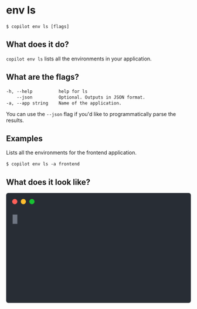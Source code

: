 # env ls
```console
$ copilot env ls [flags]
```

## What does it do?
`copilot env ls` lists all the environments in your application.

## What are the flags?
```
-h, --help          help for ls
    --json          Optional. Outputs in JSON format.
-a, --app string    Name of the application.
```
You can use the `--json` flag if you'd like to programmatically parse the results.

## Examples
Lists all the environments for the frontend application.
```console
$ copilot env ls -a frontend
```

## What does it look like?

![Running copilot env ls](https://raw.githubusercontent.com/kohidave/copilot-demos/master/env-ls.svg?sanitize=true)